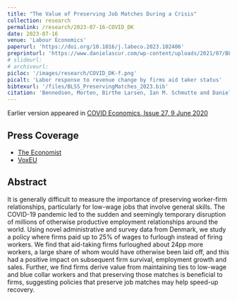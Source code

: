 ```yaml
---
title: "The Value of Preserving Job Matches During a Crisis"
collection: research
permalink: /research/2023-07-16-COVID_DK
date: 2023-07-16
venue: 'Labour Economics'
paperurl: 'https://doi.org/10.1016/j.labeco.2023.102406'
preprinturl: 'https://www.danielascur.com/wp-content/uploads/2021/07/BLSS-manuscript.pdf'
# slideurl: 
# archiveurl: 
picloc: '/images/research/COVID_DK-f.png'
picalt: 'Labor response to revenue change by firms aid taker status' 
bibtexurl: '/files/BLSS_PreservingMatches_2023.bib'
citation: 'Bennedsen, Morten, Birthe Larsen, Ian M. Schmutte and Daniela Scur (2023) &quot;The Effect of Preserving Job Matches During a Crisis.&quot; <i>Labour Economics</i>, in press.'
---
```

Earlier version appeared in [COVID Economics, Issue 27, 9 June 2020](https://cepr.org/file/9116/download?token=LJB12UHV)

## Press Coverage

* [The Economist](https://www.economist.com/business/2020/06/20/waging-war-on-recessions)
* [VoxEU](https://voxeu.org/article/impact-government-aid-firms-covid-19-pandemic)

## Abstract

It is generally difficult to measure the importance of preserving worker-firm relationships, particularly for low-wage jobs that involve general skills. The COVID-19 pandemic led to the sudden and seemingly temporary disruption of millions of otherwise productive employment relationships around the world. Using novel administrative and survey data from Denmark, we study a policy where firms paid up to 25% of wages to furlough instead of firing workers. We find that aid-taking firms furloughed about 24pp more workers, a large share of whom would have otherwise been laid off, and this had a positive impact on subsequent firm survival, employment growth and sales. Further, we find firms derive value from maintaining ties to low-wage and blue collar workers and that preserving those matches is beneficial to firms, suggesting policies that preserve job matches may help speed-up recovery.
